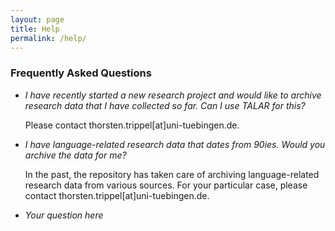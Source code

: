 ```yaml
---
layout: page
title: Help
permalink: /help/
---
```


### Frequently Asked Questions

* *I have recently started a new research project and would like to archive research data that I have collected so far. Can I use TALAR for this?*

  Please contact thorsten.trippel[at]uni-tuebingen.de.

* *I have language-related research data that dates from 90ies. Would you archive the data for me?*

  In the past, the repository has taken care of archiving language-related research data from various sources. For your particular case, please contact thorsten.trippel[at]uni-tuebingen.de.

* *Your question here*




